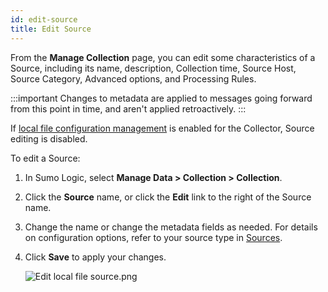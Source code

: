 ```yaml
---
id: edit-source
title: Edit Source
---
```



From the **Manage Collection** page, you can edit some characteristics of a Source, including its name, description, Collection time, Source Host, Source Category, Advanced options, and Processing Rules.

:::important
Changes to metadata are applied to messages going forward from this point in time, and aren't applied retroactively.
:::

If [local file configuration management](/docs/send-data/use-json-configure-sources/local-configuration-file-management) is enabled for the Collector, Source editing is disabled.

To edit a Source:

1. In Sumo Logic, select **Manage Data \> Collection \> Collection**.
1. Click the **Source** name, or click the **Edit** link to the right of the Source name.
1. Change the name or change the metadata fields as needed. For details on configuration options, refer to your source type in [Sources](/docs/send-data/choose-collector-source).
1. Click **Save** to apply your changes.

    ![Edit local file source.png](/img/collector/edit-local-file-source.png)  

 
